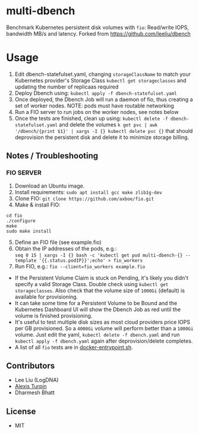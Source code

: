 # multi-dbench
Benchmark Kubernetes persistent disk volumes with `fio`: Read/write IOPS, bandwidth MB/s and latency.
Forked from https://github.com/leeliu/dbench

# Usage

1. Edit dbench-statefulset.yaml, changing `storageClassName` to match your Kubernetes provider's Storage Class `kubectl get storageclasses` and updating the number of replicaas required
2. Deploy Dbench using: `kubectl apply -f dbench-statefulset.yaml`
3. Once deployed, the Dbench Job will run a daemon of fio, thus creating a set of worker nodes. NOTE: pods must have routable networking
4. Run a FIO server to run jobs on the worker nodes, see notes below
5. Once the tests are finished, clean up using: `kubectl delete -f dbench-statefulset.yaml` and delete the volumes `k get pvc | awk '/dbench/{print $1}' | xargs -I {} kubectl delete pvc {}` that should deprovision the persistent disk and delete it to minimize storage billing.

## Notes / Troubleshooting

### FIO SERVER

1. Download an Ubuntu image.
2. Install requirements: `sudo apt install gcc make zlib1g-dev`
3. Clone FIO: `git clone https://github.com/axboe/fio.git`
4. Make & install FIO: 

```
cd fio
./configure
make
sudo make install
```

5. Define an FIO file (see example.fio)
6. Obtain the IP addresses of the pods, e.g.: <br>
`seq 0 15 | xargs -I {} bash -c 'kubectl get pod multi-dbench-{} --template '{{.status.podIP}}';echo' > fio_workers`
7. Run FIO, e.g.: `fio --client=fio_workers example.fio`

* If the Persistent Volume Claim is stuck on Pending, it's likely you didn't specify a valid Storage Class. Double check using `kubectl get storageclasses`. Also check that the volume size of `1000Gi` (default) is available for provisioning.
* It can take some time for a Persistent Volume to be Bound and the Kubernetes Dashboard UI will show the Dbench Job as red until the volume is finished provisioning.
* It's useful to test multiple disk sizes as most cloud providers price IOPS per GB provisioned. So a `4000Gi` volume will perform better than a `1000Gi` volume. Just edit the yaml, `kubectl delete -f dbench.yaml` and run `kubectl apply -f dbench.yaml` again after deprovision/delete completes.
* A list of all `fio` tests are in [docker-entrypoint.sh](https://github.com/logdna/dbench/blob/master/docker-entrypoint.sh).

## Contributors

* Lee Liu (LogDNA)
* [Alexis Turpin](https://github.com/alexis-turpin)
* Dharmesh Bhatt

## License

* MIT
